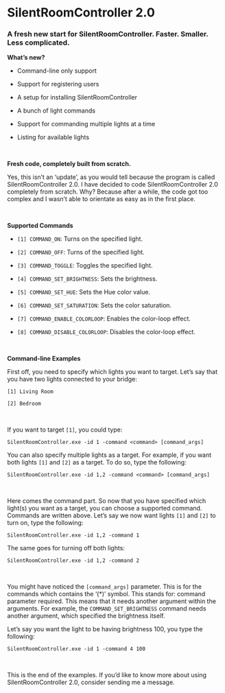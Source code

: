 SilentRoomController 2.0
========================

### A fresh new start for SilentRoomController. Faster. Smaller. Less complicated.

**What’s new?**

-   Command-line only support

-   Support for registering users

-   A setup for installing SilentRoomController

-   A bunch of light commands

-   Support for commanding multiple lights at a time

-   Listing for available lights

 

**Fresh code, completely built from scratch.**

Yes, this isn’t an ‘update’, as you would tell because the program is called
SilentRoomController 2.0. I have decided to code SilentRoomController 2.0
completely from scratch. Why? Because after a while, the code got too complex
and I wasn’t able to orientate as easy as in the first place.

 

**Supported Commands**

-   `[1] COMMAND_ON`: Turns on the specified light.

-   `[2] COMMAND_OFF`: Turns of the specified light.

-   `[3] COMMAND_TOGGLE`: Toggles the specified light.

-   `[4] COMMAND_SET_BRIGHTNESS`: Sets the brightness.

-   `[5] COMMAND_SET_HUE`: Sets the Hue color value.

-   `[6] COMMAND_SET_SATURATION`: Sets the color saturation.

-   `[7] COMMAND_ENABLE_COLORLOOP`: Enables the color-loop effect.

-   `[8] COMMAND_DISABLE_COLORLOOP`: Disables the color-loop effect.

 

**Command-line Examples**

First off, you need to specify which lights you want to target. Let’s say that
you have two lights connected to your bridge:

`[1] Living Room`

`[2] Bedroom`

 

If you want to target `[1]`, you could type:

`SilentRoomController.exe -id 1 -command <command> [command_args]`

You can also specify multiple lights as a target. For example, if you want both
lights `[1]` and `[2]` as a target. To do so, type the following:

`SilentRoomController.exe -id 1,2 -command <command> [command_args]`

 

Here comes the command part. So now that you have specified which light(s) you
want as a target, you can choose a supported command. Commands are written
above. Let’s say we now want lights `[1]` and `[2]` to turn on, type the
following:

`SilentRoomController.exe -id 1,2 -command 1`

The same goes for turning off both lights:

`SilentRoomController.exe -id 1,2 -command 2`

 

You might have noticed the `[command_args]` parameter. This is for the commands
which contains the ‘(\*)’ symbol. This stands for: command parameter required.
This means that it needs another argument within the arguments. For example, the
`COMMAND_SET_BRIGHTNESS` command needs another argument, which specified the
brightness itself.

Let’s say you want the light to be having brightness 100, you type the
following:

`SilentRoomController.exe -id 1 -command 4 100`

 

This is the end of the examples. If you’d like to know more about using
SilentRoomController 2.0, consider sending me a message.
